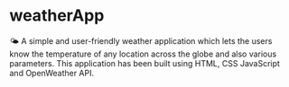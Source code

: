 # weatherApp
🌤️ A simple and user-friendly weather application which lets the users know the temperature of any location across the globe and also various parameters. This application has been built using HTML, CSS JavaScript and OpenWeather API.
